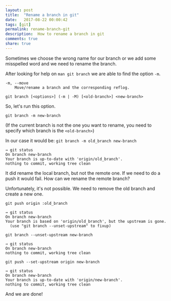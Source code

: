 ```yaml
---
layout: post
title:  "Rename a branch in git"
date:   2017-08-22 00:00:42
tags: [git]
permalink: rename-branch-git
description:  How to rename a branch in git
comments: true
share: true
---
```


Sometimes we choose the wrong name for our branch or we add some misspelled word and we need to rename the branch.

After looking for help on `man git branch` we are able to find the option `-m`.

```
-m, --move
    Move/rename a branch and the corresponding reflog.
```
```
git branch [<options>] (-m | -M) [<old-branch>] <new-branch>
```

So, let's run this option.

`git branch -m new-branch`

(If the current branch is not the one you want to rename, you need to specify which branch is the `<old-branch>`)

In our case it would be:
`git branch -m old_branch new-branch`

 ```
→ git status
On branch new-branch
Your branch is up-to-date with 'origin/old_branch'.
nothing to commit, working tree clean
 ```

It did rename the local branch, but not the remote one. If we need to do a push it would fail. How can we rename the remote branch?

Unfortunately, it's not possible. We need to remove the old branch and create a new one.

`git push origin :old_branch`

```
→ git status
On branch new-branch
Your branch is based on 'origin/old_branch', but the upstream is gone.
  (use "git branch --unset-upstream" to fixup)
```

`git branch --unset-upstream new-branch`

```
→ git status
On branch new-branch
nothing to commit, working tree clean
```

`git push --set-upstream origin new-branch`

```
→ git status
On branch new-branch
Your branch is up-to-date with 'origin/new-branch'.
nothing to commit, working tree clean
```

And we are done!